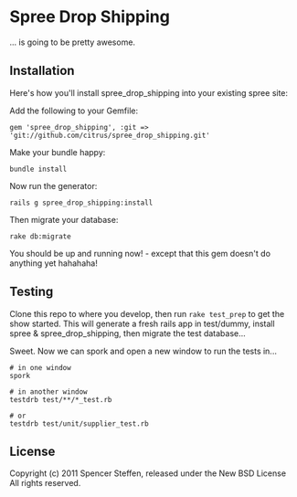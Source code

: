 Spree Drop Shipping
===================

... is going to be pretty awesome.


Installation
------------

Here's how you'll install spree_drop_shipping into your existing spree site:


Add the following to your Gemfile:

    gem 'spree_drop_shipping', :git => 'git://github.com/citrus/spree_drop_shipping.git'

Make your bundle happy:

    bundle install
    
Now run the generator:

    rails g spree_drop_shipping:install
    
Then migrate your database:

    rake db:migrate
    
    
You should be up and running now! - except that this gem doesn't do anything yet hahahaha!



Testing
-------

Clone this repo to where you develop, then run `rake test_prep` to get the show started. This will generate a fresh rails app in test/dummy, install spree & spree_drop_shipping, then migrate the test database...

Sweet. Now we can spork and open a new window to run the tests in...

    # in one window
    spork

    # in another window
    testdrb test/**/*_test.rb
    
    # or
    testdrb test/unit/supplier_test.rb
  



License
-------

Copyright (c) 2011 Spencer Steffen, released under the New BSD License All rights reserved.